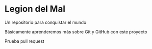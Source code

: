 # Legion del Mal
Un repositorio para conquistar el mundo

Básicamente aprenderemos más sobre Git y GitHub con este proyecto

Prueba pull request